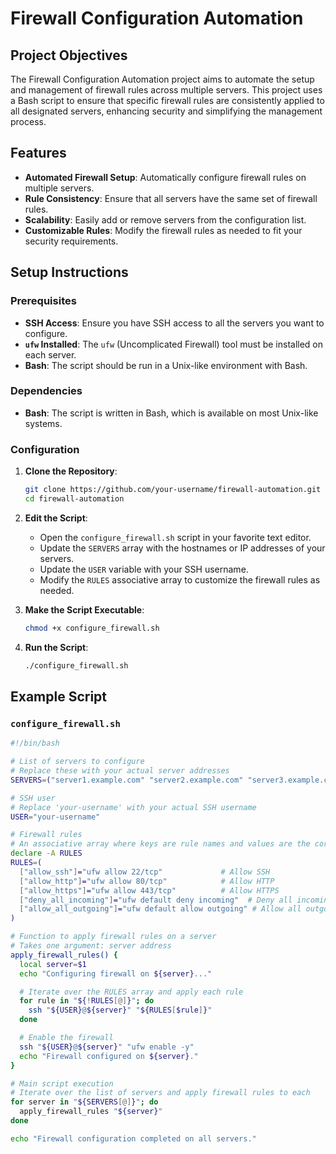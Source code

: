 # Firewall Configuration Automation

## Project Objectives

The Firewall Configuration Automation project aims to automate the setup and management of firewall rules across multiple servers. This project uses a Bash script to ensure that specific firewall rules are consistently applied to all designated servers, enhancing security and simplifying the management process.

## Features

- **Automated Firewall Setup**: Automatically configure firewall rules on multiple servers.
- **Rule Consistency**: Ensure that all servers have the same set of firewall rules.
- **Scalability**: Easily add or remove servers from the configuration list.
- **Customizable Rules**: Modify the firewall rules as needed to fit your security requirements.

## Setup Instructions

### Prerequisites

- **SSH Access**: Ensure you have SSH access to all the servers you want to configure.
- **`ufw` Installed**: The `ufw` (Uncomplicated Firewall) tool must be installed on each server.
- **Bash**: The script should be run in a Unix-like environment with Bash.

### Dependencies

- **Bash**: The script is written in Bash, which is available on most Unix-like systems.

### Configuration

1. **Clone the Repository**:
    ```bash
    git clone https://github.com/your-username/firewall-automation.git
    cd firewall-automation
    ```

2. **Edit the Script**:
    - Open the `configure_firewall.sh` script in your favorite text editor.
    - Update the `SERVERS` array with the hostnames or IP addresses of your servers.
    - Update the `USER` variable with your SSH username.
    - Modify the `RULES` associative array to customize the firewall rules as needed.

3. **Make the Script Executable**:
    ```bash
    chmod +x configure_firewall.sh
    ```

4. **Run the Script**:
    ```bash
    ./configure_firewall.sh
    ```

## Example Script

### `configure_firewall.sh`

```bash
#!/bin/bash

# List of servers to configure
# Replace these with your actual server addresses
SERVERS=("server1.example.com" "server2.example.com" "server3.example.com")

# SSH user
# Replace 'your-username' with your actual SSH username
USER="your-username"

# Firewall rules
# An associative array where keys are rule names and values are the corresponding ufw commands
declare -A RULES
RULES=(
  ["allow_ssh"]="ufw allow 22/tcp"             # Allow SSH
  ["allow_http"]="ufw allow 80/tcp"            # Allow HTTP
  ["allow_https"]="ufw allow 443/tcp"          # Allow HTTPS
  ["deny_all_incoming"]="ufw default deny incoming"  # Deny all incoming traffic by default
  ["allow_all_outgoing"]="ufw default allow outgoing" # Allow all outgoing traffic by default
)

# Function to apply firewall rules on a server
# Takes one argument: server address
apply_firewall_rules() {
  local server=$1
  echo "Configuring firewall on ${server}..."

  # Iterate over the RULES array and apply each rule
  for rule in "${!RULES[@]}"; do
    ssh "${USER}@${server}" "${RULES[$rule]}"
  done

  # Enable the firewall
  ssh "${USER}@${server}" "ufw enable -y"
  echo "Firewall configured on ${server}."
}

# Main script execution
# Iterate over the list of servers and apply firewall rules to each
for server in "${SERVERS[@]}"; do
  apply_firewall_rules "${server}"
done

echo "Firewall configuration completed on all servers."